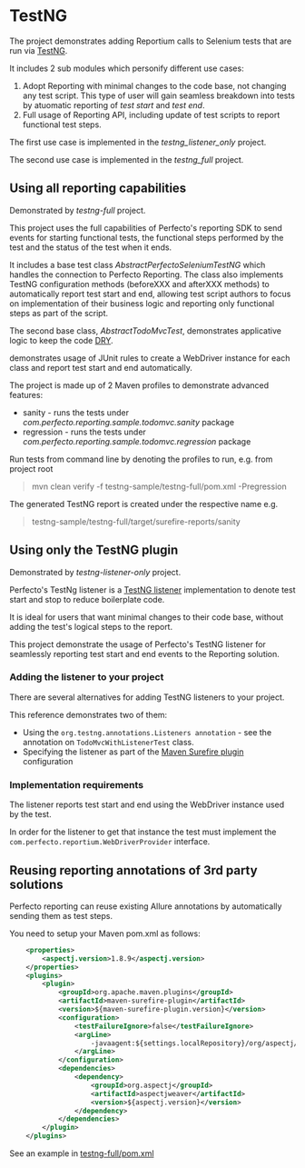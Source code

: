 # TestNG
The project demonstrates adding Reportium calls to Selenium tests that are run via [TestNG](http://testng.org/doc/index.html).

It includes 2 sub modules which personify different use cases:

1. Adopt Reporting with minimal changes to the code base, not changing any test script.
This type of user will gain seamless breakdown into tests by atuomatic reporting of _test start_ and _test end_.
2. Full usage of Reporting API, including update of test scripts to report functional test steps.

The first use case is implemented in the _testng_listener_only_ project.

The second use case is implemented in the _testng_full_ project.

## Using all reporting capabilities
Demonstrated by _testng-full_ project.

This project uses the full capabilities of Perfecto's reporting SDK to send events for starting functional tests, the functional steps
performed by the test and the status of the test when it ends.

It includes a base test class _AbstractPerfectoSeleniumTestNG_ which handles the connection to Perfecto Reporting.
The class also implements TestNG configuration methods (beforeXXX and afterXXX methods) to automatically report test start and end, allowing
test script authors to focus on implementation of their business logic and reporting only functional steps as part of the script.

The second base class, _AbstractTodoMvcTest_, demonstrates applicative logic to keep the code [DRY](https://en.wikipedia.org/wiki/Don%27t_repeat_yourself).

demonstrates usage of JUnit rules to create
a WebDriver instance for each class and report test start and end automatically.

The project is made up of 2 Maven profiles to demonstrate advanced features: 
- sanity - runs the tests under _com.perfecto.reporting.sample.todomvc.sanity_ package
- regression - runs the tests under _com.perfecto.reporting.sample.todomvc.regression_ package

Run tests from command line by denoting the profiles to run, e.g. from project root

> mvn clean verify -f testng-sample/testng-full/pom.xml -Pregression

The generated TestNG report is created under the respective name e.g. 

> testng-sample/testng-full/target/surefire-reports/sanity

## Using only the TestNG plugin
Demonstrated by _testng-listener-only_ project.

Perfecto's TestNg listener is a [TestNG listener](http://testng.org/doc/documentation-main.html#testng-listeners) implementation to denote test start and stop to reduce boilerplate code. 

It is ideal for users that want minimal changes to their code base, without adding the test's logical steps to the report.

This project demonstrate the usage of Perfecto's TestNG listener for seamlessly reporting test start and end events to the Reporting solution.

### Adding the listener to your project
There are several alternatives for adding TestNG listeners to your project.

This reference demonstrates two of them:

* Using the `org.testng.annotations.Listeners annotation` - see the annotation on `TodoMvcWithListenerTest` class. 
* Specifying the listener as part of the [Maven Surefire plugin](http://maven.apache.org/surefire/maven-surefire-plugin/) configuration

### Implementation requirements
The listener reports test start and end using the WebDriver instance used by the test.

In order for the listener to get that instance the test must implement the `com.perfecto.reportium.WebDriverProvider` interface.

## Reusing reporting annotations of 3rd party solutions
Perfecto reporting can reuse existing Allure annotations by automatically sending them as test steps.

You need to setup your Maven pom.xml as follows:

```xml
    <properties>
        <aspectj.version>1.8.9</aspectj.version>
    </properties>
    <plugins>
        <plugin>
            <groupId>org.apache.maven.plugins</groupId>
            <artifactId>maven-surefire-plugin</artifactId>
            <version>${maven-surefire-plugin.version}</version>
            <configuration>
                <testFailureIgnore>false</testFailureIgnore>
                <argLine>
                    -javaagent:${settings.localRepository}/org/aspectj/aspectjweaver/${aspectj.version}/aspectjweaver-${aspectj.version}.jar
                </argLine>
            </configuration>
            <dependencies>
                <dependency>
                    <groupId>org.aspectj</groupId>
                    <artifactId>aspectjweaver</artifactId>
                    <version>${aspectj.version}</version>
                </dependency>
            </dependencies>
        </plugin>
    </plugins>
```

See an example in [testng-full/pom.xml](testng-full/pom.xml)

